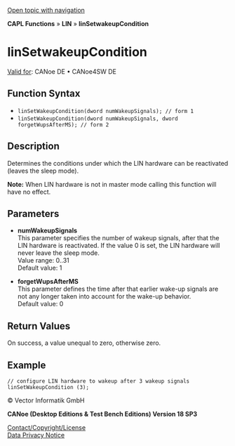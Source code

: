 [Open topic with navigation](../../../../../CANoeDEFamily.htm#Topics/CAPLFunctions/LIN/Functions/CAPLfunctionLINSetwakeupCondition.md)

**CAPL Functions** » **LIN** » **linSetwakeupCondition**

# linSetwakeupCondition

[Valid for](../../../Shared/FeatureAvailability.md): CANoe DE • CANoe4SW DE

## Function Syntax

- `linSetWakeupCondition(dword numWakeupSignals); // form 1`
- `linSetWakeupCondition(dword numWakeupSignals, dword forgetWupsAfterMS); // form 2`

## Description

Determines the conditions under which the LIN hardware can be reactivated (leaves the sleep mode).

**Note:** When LIN hardware is not in master mode calling this function will have no effect.

## Parameters

- **numWakeupSignals**  
  This parameter specifies the number of wakeup signals, after that the LIN hardware is reactivated. If the value 0 is set, the LIN hardware will never leave the sleep mode.  
  Value range: 0..31  
  Default value: 1

- **forgetWupsAfterMS**  
  This parameter defines the time after that earlier wake-up signals are not any longer taken into account for the wake-up behavior.  
  Default value: 0

## Return Values

On success, a value unequal to zero, otherwise zero.

## Example

```plaintext
// configure LIN hardware to wakeup after 3 wakeup signals
linSetWakeupCondition (3);
```

© Vector Informatik GmbH

**CANoe (Desktop Editions & Test Bench Editions) Version 18 SP3**

[Contact/Copyright/License](../../../Shared/ContactCopyrightLicense.md)  
[Data Privacy Notice](https://www.vector.com/int/en/company/get-info/privacy-policy/)
